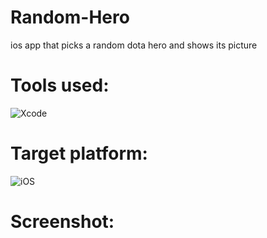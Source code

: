 # Random-Hero
ios app that picks a random dota hero and shows its picture

# Tools used:
![Xcode](https://img.shields.io/badge/Xcode-007ACC?style=for-the-badge&logo=Xcode&logoColor=white)

# Target platform:
![iOS](https://img.shields.io/badge/iOS-000000?style=for-the-badge&logo=ios&logoColor=white)

# Screenshot:
